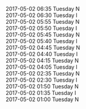 2017-05-02 06:35 Tuesday  N  
2017-05-02 06:30 Tuesday  I  
2017-05-02 05:55 Tuesday  N  
2017-05-02 05:50 Tuesday  I  
2017-05-02 05:45 Tuesday  N  
2017-05-02 05:40 Tuesday  I  
2017-05-02 04:45 Tuesday  N  
2017-05-02 04:40 Tuesday  I  
2017-05-02 04:15 Tuesday  N  
2017-05-02 04:05 Tuesday  I  
2017-05-02 02:35 Tuesday  N  
2017-05-02 02:30 Tuesday  I  
2017-05-02 01:50 Tuesday  N  
2017-05-02 01:35 Tuesday  I  
2017-05-02 01:00 Tuesday  N  
